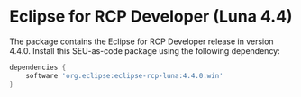 # Eclipse for RCP Developer (Luna 4.4)

The package contains the Eclipse for RCP Developer release in version 4.4.0. Install this SEU-as-code package using the following dependency:
```groovy
dependencies {
	software 'org.eclipse:eclipse-rcp-luna:4.4.0:win'
}
```
